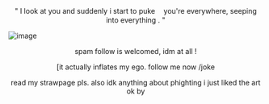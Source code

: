 <p align="center">" I look at you and suddenly i start to puke
ㅤyou're everywhere, seeping into everything . " </p align="center">

![image](https://files.catbox.moe/k072un.png)

<p align="center">spam follow is welcomed, idm at all !</p>
<p align="center">[it actually inflates my ego. follow me now /joke</p>


<p align="center">read my strawpage pls. also idk anything about phighting i just liked the art ok by</p>
